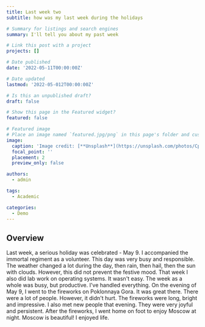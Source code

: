 ```yaml
---
title: Last week two
subtitle: how was my last week during the holidays

# Summary for listings and search engines
summary: I'll tell you about my past week

# Link this post with a project
projects: []

# Date published
date: '2022-05-11T00:00:00Z'

# Date updated
lastmod: '2022-05-012T00:00:00Z'

# Is this an unpublished draft?
draft: false

# Show this page in the Featured widget?
featured: false

# Featured image
# Place an image named `featured.jpg/png` in this page's folder and customize its options here.
image:
  caption: 'Image credit: [**Unsplash**](https://unsplash.com/photos/CpkOjOcXdUY)'
  focal_point: ''
  placement: 2
  preview_only: false

authors:
  - admin

tags:
  - Academic

categories:
  - Demo
---
```


## Overview

Last week, a serious holiday was celebrated - May 9. I accompanied the immortal regiment as a volunteer. This day was very busy and responsible. The weather changed a lot during the day, then rain, then hail, then the sun with clouds. However, this did not prevent the festive mood. That week I also did lab work on operating systems. It wasn't easy. The week as a whole was busy, but productive. I've handled everything. On the evening of May 9, I went to the fireworks on Poklonnaya Gora. It was great there. There were a lot of people. However, it didn't hurt. The fireworks were long, bright and impressive. I also met new people that evening. They were very joyful and persistent. After the fireworks, I went home on foot to enjoy Moscow at night. Moscow is beautiful! I enjoyed life.
